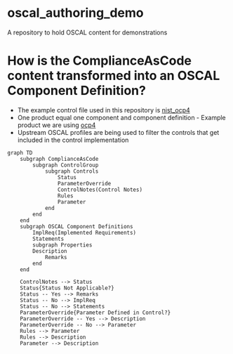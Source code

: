 # oscal_authoring_demo
A repository to hold OSCAL content for demonstrations

# How is the ComplianceAsCode content transformed into an OSCAL Component Definition?


- The example control file used in this repository is [nist_ocp4](https://github.com/ComplianceAsCode/content/blob/master/controls/nist_ocp4.yml)
- One product equal one component and component definition - Example product we are using [ocp4](https://github.com/ComplianceAsCode/content/tree/master/products/ocp4)
- Upstream OSCAL profiles are being used to filter the controls that get included in the control implementation

```mermaid
graph TD
    subgraph ComplianceAsCode
        subgraph ControlGroup
            subgraph Controls
                Status
                ParameterOverride
                ControlNotes(Control Notes)
                Rules
                Parameter
            end
        end
    end
    subgraph OSCAL Component Definitions
        ImplReq(Implemented Requirements)
        Statements
        subgraph Properties
        Description
            Remarks
        end
    end

    ControlNotes --> Status
    Status{Status Not Applicable?}
    Status -- Yes --> Remarks
    Status -- No --> ImplReq
    Status -- No --> Statements
    ParameterOverride{Parameter Defined in Control?}
    ParameterOverride -- Yes --> Description
    ParameterOverride -- No --> Parameter
    Rules --> Parameter
    Rules --> Description
    Parameter --> Description
```